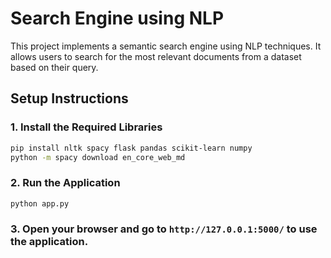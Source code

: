 # Search Engine using NLP

This project implements a semantic search engine using NLP techniques. It allows users to search for the most relevant documents from a dataset based on their query.

## Setup Instructions

### 1. Install the Required Libraries
```bash
pip install nltk spacy flask pandas scikit-learn numpy
python -m spacy download en_core_web_md
```
### 2. Run the Application
```bash
python app.py
```
### 3. Open your browser and go to `http://127.0.0.1:5000/` to use the application.

